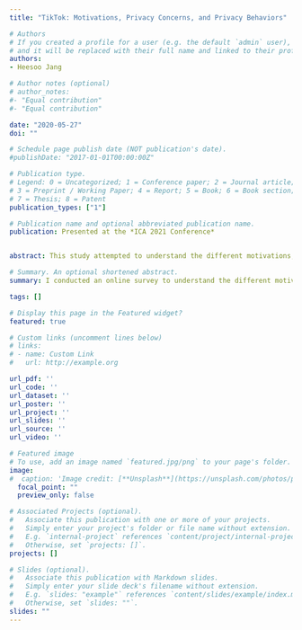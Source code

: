 ```yaml
---
title: "TikTok: Motivations, Privacy Concerns, and Privacy Behaviors"

# Authors
# If you created a profile for a user (e.g. the default `admin` user), write the username (folder name) here 
# and it will be replaced with their full name and linked to their profile.
authors:
- Heesoo Jang

# Author notes (optional)
# author_notes:
#- "Equal contribution"
#- "Equal contribution"

date: "2020-05-27"
doi: ""

# Schedule page publish date (NOT publication's date).
#publishDate: "2017-01-01T00:00:00Z"

# Publication type.
# Legend: 0 = Uncategorized; 1 = Conference paper; 2 = Journal article;
# 3 = Preprint / Working Paper; 4 = Report; 5 = Book; 6 = Book section;
# 7 = Thesis; 8 = Patent
publication_types: ["1"]

# Publication name and optional abbreviated publication name.
publication: Presented at the *ICA 2021 Conference*


abstract: This study attempted to understand the different motivations, privacy concern levels, and privacy behaviors among different types of users and non-users of Tik Tok. Including active users, silent users, former users, and non-users, data were collected through an online survey of 266 respondents. The results revealed significant differences in motivations for using Tik Tok between active and silent users. Discrepancies existed between Tik Tok non-users’ perceptions of the users’ motivations and the actual motivations of users. Non-users of Tik Tok were more concerned about both online privacy in general and the privacy risks of Tik Tok compared to active users of Tik Tok. Results also showed that silent users are closer to former users in terms of their motivations for using Tik Tok, but their privacy risk perceptions of Tik Tok are closer to those of active users. This study is the first to examine differences in motivations, privacy concern levels, and privacy behaviors among different types of users and non-users of Tik Tok.

# Summary. An optional shortened abstract.
summary: I conducted an online survey to understand the different motivations, privacy concern levels, and privacy behaviors among different types of users and non-users of Tik Tok. Including active users, silent users, former users, and non-users, data were collected through an online survey of 266 respondents. 

tags: []

# Display this page in the Featured widget?
featured: true

# Custom links (uncomment lines below)
# links:
# - name: Custom Link
#   url: http://example.org

url_pdf: ''
url_code: ''
url_dataset: ''
url_poster: ''
url_project: ''
url_slides: ''
url_source: ''
url_video: ''

# Featured image
# To use, add an image named `featured.jpg/png` to your page's folder. 
image:
#  caption: 'Image credit: [**Unsplash**](https://unsplash.com/photos/pLCdAaMFLTE)'
  focal_point: ""
  preview_only: false

# Associated Projects (optional).
#   Associate this publication with one or more of your projects.
#   Simply enter your project's folder or file name without extension.
#   E.g. `internal-project` references `content/project/internal-project/index.md`.
#   Otherwise, set `projects: []`.
projects: []

# Slides (optional).
#   Associate this publication with Markdown slides.
#   Simply enter your slide deck's filename without extension.
#   E.g. `slides: "example"` references `content/slides/example/index.md`.
#   Otherwise, set `slides: ""`.
slides: ""
---
```




